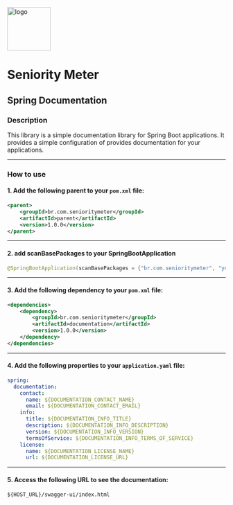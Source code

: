 <img src="https://github.com/SeniorityMeter/spring-sm-starter-bom/assets/36059306/ebfcb364-caea-48eb-972a-2d1ae63f4cdb" alt="logo" width="100"/>

# Seniority Meter
## Spring Documentation

### Description
This library is a simple documentation library for Spring Boot applications. It provides a simple configuration of provides documentation for your applications. 

___

### How to use
#### 1. Add the following parent to your `pom.xml` file:

```xml
<parent>
    <groupId>br.com.senioritymeter</groupId>
    <artifactId>parent</artifactId>
    <version>1.0.0</version>
</parent>
```
___

#### 2. add scanBasePackages to your SpringBootApplication
```java
@SpringBootApplication(scanBasePackages = {"br.com.senioritymeter", "your.package.name.here"})
```
___
#### 3. Add the following dependency to your `pom.xml` file:

```xml
<dependencies>
    <dependency>
        <groupId>br.com.senioritymeter</groupId>
        <artifactId>documentation</artifactId>
        <version>1.0.0</version>
    </dependency>
</dependencies>
```
___

#### 4. Add the following properties to your `application.yaml` file:

```yaml
spring:
  documentation:
    contact:
      name: ${DOCUMENTATION_CONTACT_NAME}
      email: ${DOCUMENTATION_CONTACT_EMAIL}
    info:
      title: ${DOCUMENTATION_INFO_TITLE}
      description: ${DOCUMENTATION_INFO_DESCRIPTION}
      version: ${DOCUMENTATION_INFO_VERSION}
      termsOfService: ${DOCUMENTATION_INFO_TERMS_OF_SERVICE}
    license:
      name: ${DOCUMENTATION_LICENSE_NAME}
      url: ${DOCUMENTATION_LICENSE_URL}
```

___

#### 5. Access the following URL to see the documentation:

```
${HOST_URL}/swagger-ui/index.html
```

